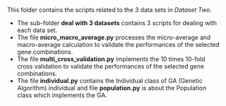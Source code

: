 This folder contains the scripts related to the 3 data sets in *Dataset Two*.
- The sub-folder **deal with 3 datasets** contains 3 scripts for dealing with each data set.
- The file **micro_macro_average.py** processes the micro-average and macro-average calculation to validate the performances of the selected gene combinations.
- The file **multi_cross_validation.py** implements the 10 times 10-fold cross validation to validate the performances of the selected gene combinations.
- The file **individual.py** contains the Individual class of GA (Genetic Algorithm) individual and file **population.py** is about the Population class which implements the GA.
